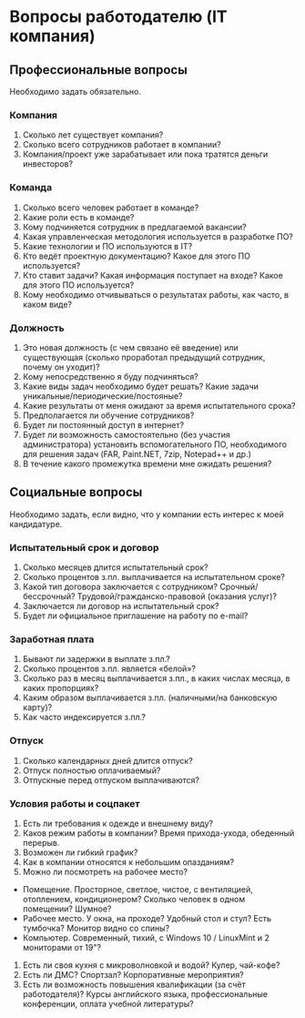 # Вопросы работодателю (IT компания)

## Профессиональные вопросы

Необходимо задать обязательно.

### Компания

1. Сколько лет существует компания?
1. Сколько всего сотрудников работает в компании?
1. Компания/проект уже зарабатывает или пока тратятся деньги инвесторов?

### Команда

1. Сколько всего человек работает в команде?
1. Какие роли есть в команде?
1. Кому подчиняется сотрудник в предлагаемой вакансии?
1. Какая управленческая методология используется в разработке ПО?
1. Какие технологии и ПО используются в IT?
1. Кто ведёт проектную документацию? Какое для этого ПО используется?
1. Кто ставит задачи? Какая информация поступает на входе? Какое для этого ПО используется?
1. Кому необходимо отчивываться о результатах работы, как часто, в каком виде?

### Должность

1. Это новая должность (с чем связано её введение) или существующая (сколько проработал предыдущий сотрудник, почему он уходит)?
1. Кому непосредственно я буду подчиняться?
1. Какие виды задач необходимо будет решать? Какие задачи уникальные/периодические/постояные?
1. Какие результаты от меня ожидают за время испытательного срока?
1. Предполагается ли обучение сотрудников?
1. Будет ли постоянный доступ в интернет?
1. Будет ли возможность самостоятельно (без участия администратора) установить вспомогательного ПО, необходимого для решения задач (FAR, Paint.NET, 7zip, Notepad++ и др.)
1. В течение какого промежутка времени мне ожидать решения?

## Социальные вопросы

Необходимо задать, если видно, что у компании есть интерес к моей кандидатуре.

### Испытательный срок и договор

1. Сколько месяцев длится испытательный срок?
1. Сколько процентов з.пл. выплачивается на испытательном сроке?
1. Какой тип договора заключается с сотрудником? Cрочный/бессрочный? Трудовой/гражданско-правовой (оказания услуг)?
1. Заключается ли договор на испытательный срок?
1. Будет ли официальное приглашение на работу по e-mail?

### Заработная плата

1. Бывают ли задержки в выплате з.пл.?
1. Сколько процентов з.пл. является «белой»?
1. Сколько раз в месяц выплачивается з.пл., в каких числах месяца, в каких пропорциях?
1. Каким образом выплачивается з.пл. (наличными/на банковскую карту)?
1. Как часто индексируется з.пл.?

### Отпуск

1. Сколько календарных дней длится отпуск?
1. Отпуск полностью оплачиваемый?
1. Отпускные перед отпуском выплачиваются?

### Условия работы и соцпакет

1. Есть ли требования к одежде и внешнему виду?
1. Каков режим работы в компании? Время прихода-ухода, обеденный перерыв.
1. Возможен ли гибкий график?
1. Как в компании относятся к небольшим опазданиям?
1. Можно ли посмотреть на рабочее место?
  * Помещение. Просторное, светлое, чистое, с вентиляцией, отоплением, кондиционером? Cколько человек в одном помещении? Шумное?
  * Рабочее место. У окна, на проходе? Удобный стол и стул? Есть тумбочка? Монитор видно со спины?
  * Компьютер. Современный, тихий, с Windows 10 / LinuxMint и 2 мониторами от 19"?
1. Есть ли своя кухня c микроволновкой и водой? Кулер, чай-кофе?
1. Есть ли ДМС? Спортзал? Корпоративные мероприятия?
1. Есть ли возможность повышения квалификации (за счёт работодателя)? Курсы английского языка, профессиональные конференции, оплата учебной литературы?
